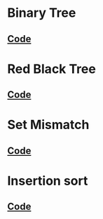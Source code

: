 # Binary Tree
##
## [Code](https://github.com/Teresakao0421/teresa/blob/master/code/Binary%20Tree.py)

# Red Black Tree
##
## [Code](https://github.com/Teresakao0421/teresa/blob/master/code/RedBlackTree.py)

# Set Mismatch
##
## [Code]()

# Insertion sort
##
## [Code]()
